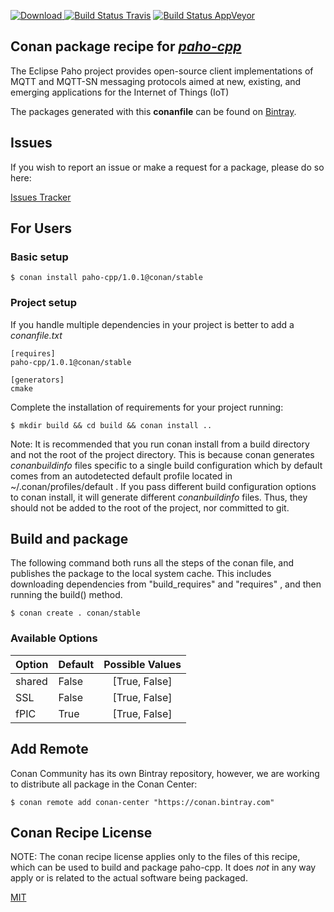 [![Download](https://api.bintray.com/packages/conan-community/conan/paho-cpp%3Aconan/images/download.svg) ](https://bintray.com/conan-community/conan/paho-cpp%3Aconan/_latestVersion)
[![Build Status Travis](https://travis-ci.org/conan-community/conan-paho-cpp.svg)](https://travis-ci.org/conan-community/conan-paho-cpp)
[![Build Status AppVeyor](https://ci.appveyor.com/api/projects/status/github/conan-community/conan-paho-cpp?svg=true)](https://ci.appveyor.com/project/ConanCIintegration/conan-paho-cpp)

## Conan package recipe for [*paho-cpp*](https://github.com/eclipse/paho.mqtt.cpp)

The Eclipse Paho project provides open-source client implementations of MQTT
and MQTT-SN messaging protocols aimed at new, existing, and emerging applications for the Internet
of Things (IoT)

The packages generated with this **conanfile** can be found on [Bintray](https://bintray.com/conan-community/conan/paho-cpp%3Aconan).


## Issues

If you wish to report an issue or make a request for a package, please do so here:

[Issues Tracker](https://github.com/conan-community/community/issues)


## For Users

### Basic setup

    $ conan install paho-cpp/1.0.1@conan/stable

### Project setup

If you handle multiple dependencies in your project is better to add a *conanfile.txt*

    [requires]
    paho-cpp/1.0.1@conan/stable

    [generators]
    cmake

Complete the installation of requirements for your project running:

    $ mkdir build && cd build && conan install ..

Note: It is recommended that you run conan install from a build directory and not the root of the project directory.  This is because conan generates *conanbuildinfo* files specific to a single build configuration which by default comes from an autodetected default profile located in ~/.conan/profiles/default .  If you pass different build configuration options to conan install, it will generate different *conanbuildinfo* files.  Thus, they should not be added to the root of the project, nor committed to git.


## Build and package

The following command both runs all the steps of the conan file, and publishes the package to the local system cache.  This includes downloading dependencies from "build_requires" and "requires" , and then running the build() method.

    $ conan create . conan/stable


### Available Options
| Option        | Default | Possible Values  |
| ------------- |:----------------- |:------------:|
| shared      | False |  [True, False] |
| SSL      | False |  [True, False] |
| fPIC      | True |  [True, False] |


## Add Remote

Conan Community has its own Bintray repository, however, we are working to distribute all package in the Conan Center:

    $ conan remote add conan-center "https://conan.bintray.com"


## Conan Recipe License

NOTE: The conan recipe license applies only to the files of this recipe, which can be used to build and package paho-cpp.
It does *not* in any way apply or is related to the actual software being packaged.

[MIT](LICENSE)
